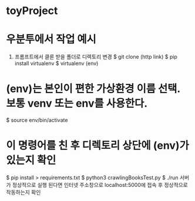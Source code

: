 # toyProject
# 우분투에서 작업 예시
1. 프롬프트에서 클론 받을 폴더로 디렉토리 변경
$ git clone (http link)
$ pip install virtualenv
$ virtualenv (env)
  # (env)는 본인이 편한 가상환경 이름 선택. 보통 venv 또는 env를 사용한다.
$ source env/bin/activate
  # 이 명령어를 친 후 디렉토리 상단에 (env)가 있는지 확인
$ pip install > requirements.txt
$ python3 crawlingBooksTest.py
$ ./run
  서버가 정상적으로 실행 된다면 인터넷 주소창으로 localhost:5000에 접속 후 정상적으로 작동하는지 확인
